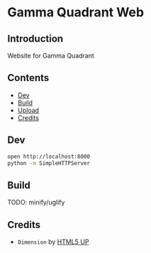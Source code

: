# Gamma Quadrant Web

## Introduction

Website for Gamma Quadrant

## Contents

- [Dev](#dev)
- [Build](#build)
- [Upload](#upload)
- [Credits](#credits)

## Dev

```bash
open http://localhost:8000
python -m SimpleHTTPServer
```

## Build

TODO: minify/uglify

## Credits

- `Dimension` by [HTML5 UP](https://html5up.net/)
